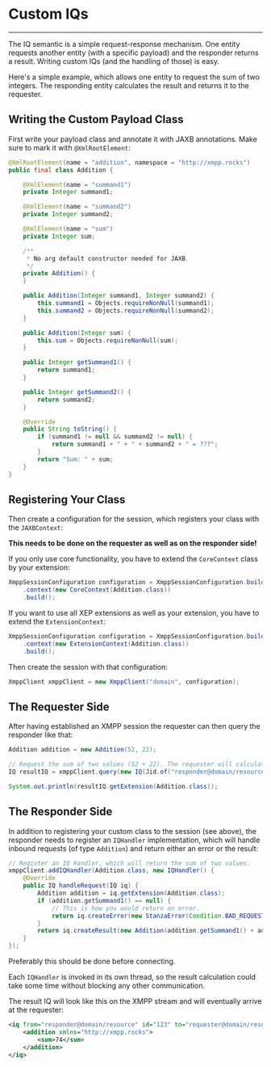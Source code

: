 # Custom IQs
---

The IQ semantic is a simple request-response mechanism.
One entity requests another entity (with a specific payload) and the responder returns a result.
Writing custom IQs (and the handling of those) is easy.

Here's a simple example, which allows one entity to request the sum of two integers. The responding entity calculates the result and returns it to the requester.

## Writing the Custom Payload Class

First write your payload class and annotate it with JAXB annotations. Make sure to mark it with `@XmlRootElement`:

```java
@XmlRootElement(name = "addition", namespace = "http://xmpp.rocks")
public final class Addition {

    @XmlElement(name = "summand1")
    private Integer summand1;

    @XmlElement(name = "summand2")
    private Integer summand2;

    @XmlElement(name = "sum")
    private Integer sum;

    /**
     * No-arg default constructor needed for JAXB.
     */
    private Addition() {
    }

    public Addition(Integer summand1, Integer summand2) {
        this.summand1 = Objects.requireNonNull(summand1);
        this.summand2 = Objects.requireNonNull(summand2);
    }

    public Addition(Integer sum) {
        this.sum = Objects.requireNonNull(sum);
    }

    public Integer getSummand1() {
        return summand1;
    }

    public Integer getSummand2() {
        return summand2;
    }

    @Override
    public String toString() {
        if (summand1 != null && summand2 != null) {
            return summand1 + " + " + summand2 + " = ???";
        }
        return "Sum: " + sum;
    }
}
```

## Registering Your Class

Then create a configuration for the session, which registers your class with the `JAXBContext`:

**This needs to be done on the requester as well as on the responder side!**

If you only use core functionality, you have to extend the `CoreContext` class by your extension:

```java
XmppSessionConfiguration configuration = XmppSessionConfiguration.builder()
    .context(new CoreContext(Addition.class))
    .build();
```

If you want to use all XEP extensions as well as your extension, you have to extend the `ExtensionContext`:

```java
XmppSessionConfiguration configuration = XmppSessionConfiguration.builder()
    .context(new ExtensionContext(Addition.class))
    .build();
```

Then create the session with that configuration:

```java
XmppClient xmppClient = new XmppClient("domain", configuration);
```


## The Requester Side

After having established an XMPP session the requester can then query the responder like that:

```java
Addition addition = new Addition(52, 22);

// Request the sum of two values (52 + 22). The requester will calculate it for you and return a result.
IQ resultIQ = xmppClient.query(new IQ(Jid.of("responder@domain/resource")), IQ.Type.GET, addition));

System.out.println(resultIQ.getExtension(Addition.class));
```

## The Responder Side

In addition to registering your custom class to the session (see above), the responder needs to register an `IQHandler` implementation,
which will handle inbound requests (of type `Addition`) and return either an error or the result:

```java
// Reqister an IQ Handler, which will return the sum of two values.
xmppClient.addIQHandler(Addition.class, new IQHandler() {
    @Override
    public IQ handleRequest(IQ iq) {
        Addition addition = iq.getExtension(Addition.class);
        if (addition.getSummand1() == null) {
            // This is how you would return an error.
            return iq.createError(new StanzaError(Condition.BAD_REQUEST, "No summand provided."));
        }
        return iq.createResult(new Addition(addition.getSummand1() + addition.getSummand2()));
    }
});
```

Preferably this should be done before connecting.

Each `IQHandler` is invoked in its own thread, so the result calculation could take some time without blocking any other communication.

The result IQ will look like this on the XMPP stream and will eventually arrive at the requester:

```xml
<iq from="responder@domain/resource" id="123" to="requester@domain/resource" type="result">
    <addition xmlns="http://xmpp.rocks">
        <sum>74</sum>
    </addition>
</iq>
```
